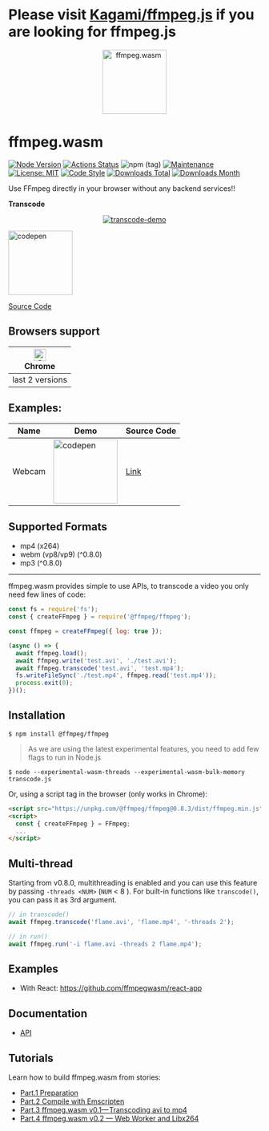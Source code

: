 # Please visit [Kagami/ffmpeg.js](https://github.com/Kagami/ffmpeg.js/) if you are looking for ffmpeg.js


<p align="center">
  <a href="#">
    <img alt="ffmpeg.wasm" width="128px" height="128px" src="https://github.com/ffmpegwasm/ffmpeg.wasm/raw/master/docs/images/ffmpegwasm-icon.png">
  </a>
</p>

# ffmpeg.wasm

[![Node Version](https://img.shields.io/node/v/@ffmpeg/ffmpeg.svg)](https://img.shields.io/node/v/@ffmpeg/ffmpeg.svg)
[![Actions Status](https://github.com/ffmpegwasm/ffmpeg.wasm/workflows/CI/badge.svg)](https://github.com/ffmpegwasm/ffmpeg.wasm/actions)
![npm (tag)](https://img.shields.io/npm/v/@ffmpeg/ffmpeg/latest)
[![Maintenance](https://img.shields.io/badge/Maintained%3F-yes-green.svg)](https://github.com/ffmpegwasm/ffmpeg.wasm/graphs/commit-activity)
[![License: MIT](https://img.shields.io/badge/License-MIT-yellow.svg)](https://opensource.org/licenses/MIT)
[![Code Style](https://badgen.net/badge/code%20style/airbnb/ff5a5f?icon=airbnb)](https://github.com/airbnb/javascript)
[![Downloads Total](https://img.shields.io/npm/dt/@ffmpeg/ffmpeg.svg)](https://www.npmjs.com/package/@ffmpeg/ffmpeg)
[![Downloads Month](https://img.shields.io/npm/dm/@ffmpeg/ffmpeg.svg)](https://www.npmjs.com/package/@ffmpeg/ffmpeg)

Use FFmpeg directly in your browser without any backend services!!

**Transcode**
<p align="center">
  <a href="#">
    <img alt="transcode-demo" src="https://github.com/ffmpegwasm/ffmpeg.wasm/raw/master/docs/images/transcode.gif">
  </a>
</p>

<a href="https://codepen.io/jeromewu/pen/NWWaMeY" target="_blank">
<img alt="codepen" width="128px" src="https://blog.codepen.io/wp-content/uploads/2012/06/codepen-wordmark-display-inside-black@10x.png">
</a>

[Source Code](https://github.com/ffmpegwasm/ffmpeg.wasm/blob/master/examples/browser/transcode.html)

## Browsers support

| [<img src="https://raw.githubusercontent.com/alrra/browser-logos/master/src/chrome/chrome_48x48.png" alt="Chrome" width="24px" height="24px" />](http://godban.github.io/browsers-support-badges/)<br/>Chrome |
| --------- |
| last 2 versions

## Examples:

| Name | Demo | Source Code |
| ---- | ------- | ----------- |
| Webcam | <a href="https://codepen.io/jeromewu/pen/qBBKzyW" target="_blank"><img alt="codepen" width="128px" src="https://blog.codepen.io/wp-content/uploads/2012/06/codepen-wordmark-display-inside-black@10x.png"></a> | [Link](https://github.com/ffmpegwasm/ffmpeg.wasm/blob/master/examples/browser/webcam.html) |

## Supported Formats

- mp4 (x264)
- webm (vp8/vp9) (^0.8.0)
- mp3 (^0.8.0)

---

ffmpeg.wasm provides simple to use APIs, to transcode a video you only need few lines of code:

```javascript
const fs = require('fs');
const { createFFmpeg } = require('@ffmpeg/ffmpeg');

const ffmpeg = createFFmpeg({ log: true });

(async () => {
  await ffmpeg.load();
  await ffmpeg.write('test.avi', './test.avi');
  await ffmpeg.transcode('test.avi', 'test.mp4');
  fs.writeFileSync('./test.mp4', ffmpeg.read('test.mp4'));
  process.exit(0);
})();
```

## Installation

```
$ npm install @ffmpeg/ffmpeg
```

> As we are using the latest experimental features, you need to add few flags to run in Node.js

```
$ node --experimental-wasm-threads --experimental-wasm-bulk-memory transcode.js
```

Or, using a script tag in the browser (only works in Chrome):

```html
<script src="https://unpkg.com/@ffmpeg/ffmpeg@0.8.3/dist/ffmpeg.min.js"></script>
<script>
  const { createFFmpeg } = FFmpeg;
  ...
</script>
```

## Multi-thread

Starting from v0.8.0, multithreading is enabled and you can use this feature by passing `-threads <NUM>` (`NUM` < 8 ). For built-in functions like `transcode()`, you can pass it as 3rd argument.

```javascript
// in transcode()
await ffmpeg.transcode('flame.avi', 'flame.mp4', '-threads 2');

// in run()
await ffmpeg.run('-i flame.avi -threads 2 flame.mp4');
```

## Examples

- With React: https://github.com/ffmpegwasm/react-app

## Documentation

- [API](https://github.com/ffmpegwasm/ffmpeg.wasm/blob/master/docs/api.md)

## Tutorials

Learn how to build ffmpeg.wasm from stories:

- [Part.1 Preparation](https://itnext.io/build-ffmpeg-webassembly-version-ffmpeg-js-part-1-preparation-ed12bf4c8fac)
- [Part.2 Compile with Emscripten](https://itnext.io/build-ffmpeg-webassembly-version-ffmpeg-js-part-2-compile-with-emscripten-4c581e8c9a16)
- [Part.3 ffmpeg.wasm v0.1— Transcoding avi to mp4](https://itnext.io/build-ffmpeg-webassembly-version-ffmpeg-js-part-3-ffmpeg-js-v0-1-0-transcoding-avi-to-mp4-f729e503a397)
- [Part.4 ffmpeg.wasm v0.2 — Web Worker and Libx264](https://medium.com/@jeromewus/build-ffmpeg-webassembly-version-ffmpeg-js-part-4-ffmpeg-js-v0-2-web-worker-and-libx264-d0596f1beb4e)
